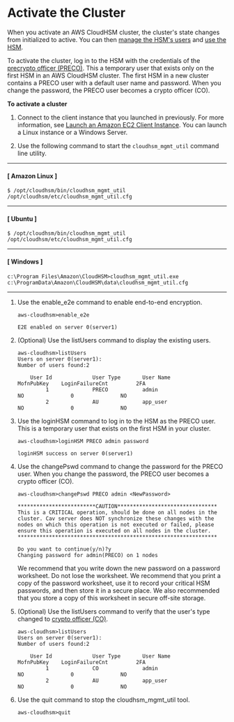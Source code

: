 # Activate the Cluster<a name="activate-cluster"></a>

When you activate an AWS CloudHSM cluster, the cluster's state changes from initialized to active\. You can then [manage the HSM's users](manage-hsm-users.md) and [use the HSM](use-hsm.md)\. 

To activate the cluster, log in to the HSM with the credentials of the [precrypto officer \(PRECO\)](hsm-users.md)\. This a temporary user that exists only on the first HSM in an AWS CloudHSM cluster\. The first HSM in a new cluster contains a PRECO user with a default user name and password\. When you change the password, the PRECO user becomes a crypto officer \(CO\)\. 

**To activate a cluster**

1. Connect to the client instance that you launched in previously\. For more information, see [Launch an Amazon EC2 Client Instance](launch-client-instance.md)\. You can launch a Linux instance or a Windows Server\. 

1. Use the following command to start the `cloudhsm_mgmt_util` command line utility\.

------
#### [ Amazon Linux ]

   ```
   $ /opt/cloudhsm/bin/cloudhsm_mgmt_util /opt/cloudhsm/etc/cloudhsm_mgmt_util.cfg
   ```

------
#### [ Ubuntu ]

   ```
   $ /opt/cloudhsm/bin/cloudhsm_mgmt_util /opt/cloudhsm/etc/cloudhsm_mgmt_util.cfg
   ```

------
#### [ Windows ]

   ```
   c:\Program Files\Amazon\CloudHSM>cloudhsm_mgmt_util.exe c:\ProgramData\Amazon\CloudHSM\data\cloudhsm_mgmt_util.cfg
   ```

------

1. Use the enable\_e2e command to enable end\-to\-end encryption\.

   ```
   aws-cloudhsm>enable_e2e
   
   E2E enabled on server 0(server1)
   ```

1. \(Optional\) Use the listUsers command to display the existing users\.

   ```
   aws-cloudhsm>listUsers
   Users on server 0(server1):
   Number of users found:2
   
       User Id             User Type       User Name                          MofnPubKey    LoginFailureCnt         2FA
            1              PRECO           admin                                    NO               0               NO
            2              AU              app_user                                 NO               0               NO
   ```

1. Use the loginHSM command to log in to the HSM as the PRECO user\. This is a temporary user that exists on the first HSM in your cluster\. 

   ```
   aws-cloudhsm>loginHSM PRECO admin password
   
   loginHSM success on server 0(server1)
   ```

1. Use the changePswd command to change the password for the PRECO user\. When you change the password, the PRECO user becomes a crypto officer \(CO\)\. 

   ```
   aws-cloudhsm>changePswd PRECO admin <NewPassword>
   
   *************************CAUTION********************************
   This is a CRITICAL operation, should be done on all nodes in the
   cluster. Cav server does NOT synchronize these changes with the
   nodes on which this operation is not executed or failed, please
   ensure this operation is executed on all nodes in the cluster.
   ****************************************************************
   
   Do you want to continue(y/n)?y
   Changing password for admin(PRECO) on 1 nodes
   ```

   We recommend that you write down the new password on a password worksheet\. Do not lose the worksheet\. We recommend that you print a copy of the password worksheet, use it to record your critical HSM passwords, and then store it in a secure place\. We also recommended that you store a copy of this worksheet in secure off\-site storage\. 

1. \(Optional\) Use the listUsers command to verify that the user's type changed to [crypto officer \(CO\)](hsm-users.md#crypto-officer)\. 

   ```
   aws-cloudhsm>listUsers
   Users on server 0(server1):
   Number of users found:2
   
       User Id             User Type       User Name                          MofnPubKey    LoginFailureCnt         2FA
            1              CO              admin                                    NO               0               NO
            2              AU              app_user                                 NO               0               NO
   ```

1. Use the quit command to stop the cloudhsm\_mgmt\_util tool\.

   ```
   aws-cloudhsm>quit
   ```